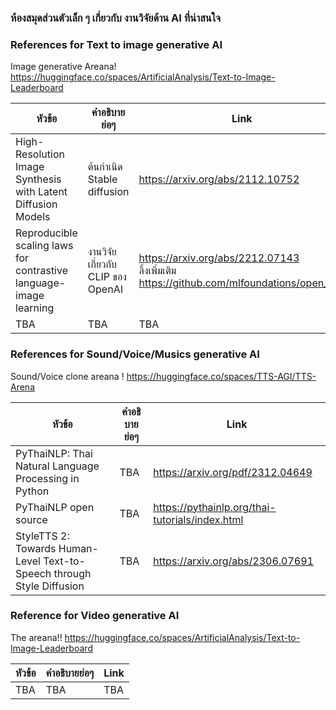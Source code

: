 ### ห้องสมุดส่วนตัวเล็ก ๆ เกี่ยวกับ งานวิจัยด้าน AI ที่น่าสนใจ

### References for Text to image generative AI
Image generative Areana! https://huggingface.co/spaces/ArtificialAnalysis/Text-to-Image-Leaderboard

| หัวข้อ    | คำอธิบายย่อๆ |  Link |
| -------- | ------- | ------- |
| High-Resolution Image Synthesis with Latent Diffusion Models  |  ต้นกำเนิด Stable diffusion    |https://arxiv.org/abs/2112.10752|
| Reproducible scaling laws for contrastive language-image learning | งานวิจัยเกี่ยวกับ CLIP ของ OpenAI     |https://arxiv.org/abs/2212.07143 <br> ลิ้งเพิ่มเติม https://github.com/mlfoundations/open_clip|
| TBA    | TBA    |TBA|

### References for Sound/Voice/Musics generative AI 
Sound/Voice clone areana ! https://huggingface.co/spaces/TTS-AGI/TTS-Arena

| หัวข้อ    | คำอธิบายย่อๆ |  Link |
| -------- | ------- | ------- |
| PyThaiNLP: Thai Natural Language Processing in Python   | TBA    |https://arxiv.org/pdf/2312.04649|
| PyThaiNLP open source   | TBA    |https://pythainlp.org/thai-tutorials/index.html|
| StyleTTS 2: Towards Human-Level Text-to-Speech through Style Diffusion  | TBA    |https://arxiv.org/abs/2306.07691|

### Reference for Video generative AI
The areana!!  https://huggingface.co/spaces/ArtificialAnalysis/Text-to-Image-Leaderboard

| หัวข้อ    | คำอธิบายย่อๆ |  Link |
| -------- | ------- | ------- |
| TBA    | TBA    |TBA|
